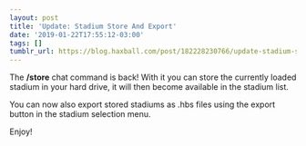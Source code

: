 ```yaml
---
layout: post
title: 'Update: Stadium Store And Export'
date: '2019-01-22T17:55:12-03:00'
tags: []
tumblr_url: https://blog.haxball.com/post/182228230766/update-stadium-store-and-export
---
```

The **/store** chat command is back! With it you can store the currently loaded stadium in your hard drive, it will then become available in the stadium list.

You can now also export stored stadiums as .hbs files using the export button in the stadium selection menu.

Enjoy!

